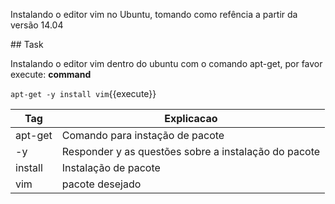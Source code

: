 Instalando o editor vim no Ubuntu, tomando como refência a partir da versão 14.04

## Task

Instalando o editor vim dentro do ubuntu com o comando apt-get, por favor execute: **command**

`apt-get -y install vim`{{execute}}

| Tag | Explicacao |
|----|--------------|
| apt-get | Comando para instação de pacote |
| -y | Responder y as questões sobre a instalação do pacote |
| install | Instalação de pacote |
| vim | pacote desejado |
